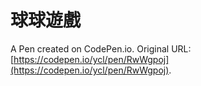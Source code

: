 # 球球遊戲

A Pen created on CodePen.io. Original URL: [https://codepen.io/ycl/pen/RwWgpoj](https://codepen.io/ycl/pen/RwWgpoj).


